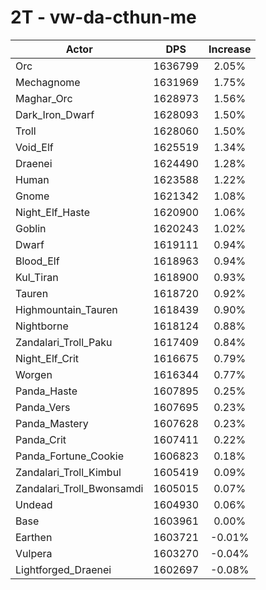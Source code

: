 # 2T - vw-da-cthun-me
| Actor | DPS | Increase |
|---|:---:|:---:|
|Orc|1636799|2.05%|
|Mechagnome|1631969|1.75%|
|Maghar_Orc|1628973|1.56%|
|Dark_Iron_Dwarf|1628093|1.50%|
|Troll|1628060|1.50%|
|Void_Elf|1625519|1.34%|
|Draenei|1624490|1.28%|
|Human|1623588|1.22%|
|Gnome|1621342|1.08%|
|Night_Elf_Haste|1620900|1.06%|
|Goblin|1620243|1.02%|
|Dwarf|1619111|0.94%|
|Blood_Elf|1618963|0.94%|
|Kul_Tiran|1618900|0.93%|
|Tauren|1618720|0.92%|
|Highmountain_Tauren|1618439|0.90%|
|Nightborne|1618124|0.88%|
|Zandalari_Troll_Paku|1617409|0.84%|
|Night_Elf_Crit|1616675|0.79%|
|Worgen|1616344|0.77%|
|Panda_Haste|1607895|0.25%|
|Panda_Vers|1607695|0.23%|
|Panda_Mastery|1607628|0.23%|
|Panda_Crit|1607411|0.22%|
|Panda_Fortune_Cookie|1606823|0.18%|
|Zandalari_Troll_Kimbul|1605419|0.09%|
|Zandalari_Troll_Bwonsamdi|1605015|0.07%|
|Undead|1604930|0.06%|
|Base|1603961|0.00%|
|Earthen|1603721|-0.01%|
|Vulpera|1603270|-0.04%|
|Lightforged_Draenei|1602697|-0.08%|
